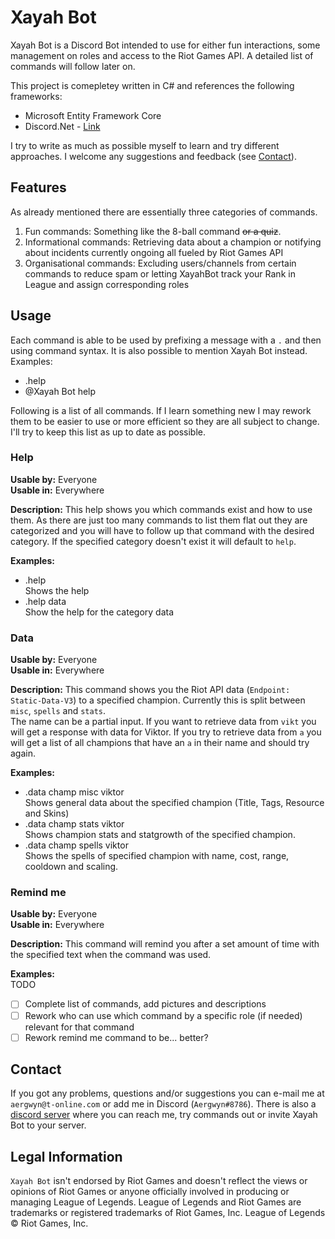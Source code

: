 # Xayah Bot
Xayah Bot is a Discord Bot intended to use for either fun interactions, some management on roles and access to the Riot Games API. A detailed list of commands will follow later on.

This project is comepletey written in C# and references the following frameworks:
- Microsoft Entity Framework Core
- Discord.Net - [Link](https://github.com/RogueException/Discord.Net)

I try to write as much as possible myself to learn and try different approaches. I welcome any suggestions and feedback (see [Contact](https://github.com/Aergwyn/XayahBot/blob/master/README.md#contact)).

## Features
As already mentioned there are essentially three categories of commands.
1. Fun commands: Something like the 8-ball command ~~or a quiz~~.
2. Informational commands: Retrieving data about a champion or notifying about incidents currently ongoing all fueled by Riot Games API
3. Organisational commands: Excluding users/channels from certain commands to reduce spam or letting XayahBot track your Rank in League and assign corresponding roles

## Usage
Each command is able to be used by prefixing a message with a `.` and then using command syntax. It is also possible to mention Xayah Bot instead.  
Examples:  
- .help
- @Xayah Bot help

Following is a list of all commands. If I learn something new I may rework them to be easier to use or more efficient so they are all subject to change. I'll try to keep this list as up to date as possible.

### Help
**Usable by:** Everyone  
**Usable in:** Everywhere  

**Description:** This help shows you which commands exist and how to use them. As there are just too many commands to list them flat out they are categorized and you will have to follow up that command with the desired category. If the specified category doesn't exist it will default to `help`.  

**Examples:**  
- .help  
Shows the help  
- .help data  
Show the help for the category data

### Data
**Usable by:** Everyone  
**Usable in:** Everywhere  

**Description:** This command shows you the Riot API data (`Endpoint: Static-Data-V3`) to a specified champion. Currently this is split between `misc`, `spells` and `stats`.  
The name can be a partial input. If you want to retrieve data from `vikt` you will get a response with data for Viktor. If you try to retrieve data from `a` you will get a list of all champions that have an `a` in their name and should try again.  

**Examples:**  
- .data champ misc viktor  
Shows general data about the specified champion (Title, Tags, Resource and Skins)  
- .data champ stats viktor  
Shows champion stats and statgrowth of the specified champion.  
- .data champ spells viktor  
Shows the spells of specified champion with name, cost, range, cooldown and scaling.

### Remind me
**Usable by:** Everyone  
**Usable in:** Everywhere  

**Description:** This command will remind you after a set amount of time with the specified text when the command was used.  

**Examples:**  
TODO


- [ ] Complete list of commands, add pictures and descriptions
- [ ] Rework who can use which command by a specific role (if needed) relevant for that command
- [ ] Rework remind me command to be... better?

## Contact
If you got any problems, questions and/or suggestions you can e-mail me at `aergwyn@t-online.com` or add me in Discord (`Aergwyn#8786`).
There is also a [discord server](https://discord.gg/YhQYAFW) where you can reach me, try commands out or invite Xayah Bot to your server.

## Legal Information
`Xayah Bot` isn't endorsed by Riot Games and doesn't reflect the views or opinions of Riot Games or anyone officially involved in producing or managing League of Legends. League of Legends and Riot Games are trademarks or registered trademarks of Riot Games, Inc. League of Legends © Riot Games, Inc.
